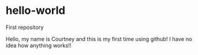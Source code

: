 # hello-world
First repository

Hello, my name is Courtney and this is my first time using github! 
I have no idea how anything works!! 
